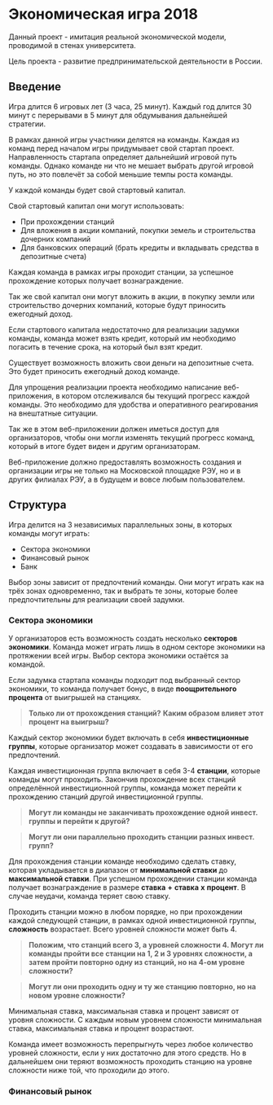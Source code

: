 # Экономическая игра 2018

Данный проект - имитация реальной экономической модели, проводимой в стенах университета.

Цель проекта - развитие предпринимательской деятельности в России.

## Введение

Игра длится 6 игровых лет (3 часа, 25 минут). Каждый год длится 30 минут с перерывами в 5 минут для обдумывания дальнейшей стратегии.

В рамках данной игры участники делятся на команды. Каждая из команд перед началом игры придумывает свой стартап проект. Направленность стартапа определяет дальнейший игровой путь команды. Однако команде ни что не мешает выбрать другой игровой путь, но это повлечёт за собой меньшие темпы роста команды.

У каждой команды будет свой стартовый капитал.

Свой стартовый капитал они могут использовать:

* При прохождении станций
* Для вложения в акции компаний, покупки земель и строительства дочерних компаний
* Для банковских операций (брать кредиты и вкладывать средства в депозитные счета)

Каждая команда в рамках игры проходит станции, за успешное прохождение которых получает вознаграждение.

Так же свой капитал они могут вложить в акции, в покупку земли или строительство дочерних компаний, которые будут приносить ежегодный доход.

Если стартового капитала недостаточно для реализации задумки команды, команда может взять кредит, который им необходимо погасить в течение срока, на который был взят кредит.

Существует возможность вложить свои деньги на депозитные счета. Это будет приносить ежегодный доход команде.

Для упрощения реализации проекта необходимо написание веб-приложения, в котором отслеживался бы текущий прогресс каждой команды. Это необходимо для удобства и оперативного реагирования на внештатные ситуации.

Так же в этом веб-приложении должен иметься доступ для организаторов, чтобы они могли изменять текущий прогресс команд, который в итоге будет виден и другим организаторам.

Веб-приложение должно предоставлять возможность создания и организации игры не только на Московской площадке РЭУ, но и в других филиалах РЭУ, а в будущем и вовсе любым пользователем.

## Структура

Игра делится на 3 независимых параллельных зоны, в которых команды могут играть:

* Сектора экономики
* Финансовый рынок
* Банк

Выбор зоны зависит от предпочтений команды. Они могут играть как на трёх зонах одновременно, так и выбрать те зоны, которые более предпочтительны для реализации своей задумки.

### Сектора экономики

У организаторов есть возможность создать несколько **секторов экономики**. Команда может играть лишь в одном секторе экономики на протяжении всей игры. Выбор сектора экономики остаётся за командой.

Если задумка стартапа команды подходит под выбранный сектор экономики, то команда получает бонус, в виде **поощрительного процента** от выигрышей на станциях.

>**Только ли от прохождения станций?**
>**Каким образом влияет этот процент на выигрыш?**

Каждый сектор экономики будет включать в себя **инвестиционные группы**, которые организатор может создавать в зависимости от его предпочтений.

Каждая инвестиционная группа включает в себя 3-4 **станции**, которые команды могут проходить. Закончив прохождение всех станций определённой инвестиционной группы, команда может перейти к прохождению станций другой инвестиционной группы.

>**Могут ли команды не заканчивать прохождение одной инвест. группы и перейти к другой?**

>**Могут ли они параллельно проходить станции разных инвест. групп?**

Для прохождения станции команде необходимо сделать ставку, которая укладывается в диапазон от **минимальной ставки** до **максимальной ставки**. При успешном прохождении станции команда получает вознаграждение в размере **ставка** **+** **ставка** **x** **процент**. В случае неудачи, команда теряет свою ставку.

Проходить станции можно в любом порядке, но при прохождении каждой следующей станции, в рамках одной инвестиционной группы, **сложность** возрастает. Всего уровней сложности может быть 4.

>**Положим, что станций всего 3, а уровней сложности 4. Могут ли команды пройти все станции на 1, 2 и 3 уровнях сложности, а затем пройти повторно одну из станций, но на 4-ом уровне сложности?**

>**Могут ли они проходить одну и ту же станцию повторно, но на новом уровне сложности?**

Минимальная ставка, максимальная ставка и процент зависят от уровня сложности. С каждым новым уровнем сложности минимальная ставка, максимальная ставка и процент возрастают.

Команда имеет возможность перепрыгнуть через любое количество уровней сложности, если у них достаточно для этого средств. Но в дальнейшем они теряют возможность проходить станцию на уровне сложности ниже той, что проходили до этого.

### Финансовый рынок

